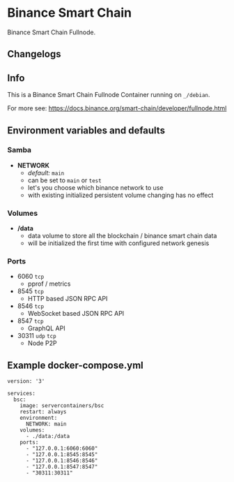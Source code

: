 # Binance Smart Chain

Binance Smart Chain Fullnode.

## Changelogs


## Info

This is a Binance Smart Chain Fullnode Container running on `_/debian`.

For more see: https://docs.binance.org/smart-chain/developer/fullnode.html

## Environment variables and defaults

### Samba

*  __NETWORK__
    * _default:_ `main`
    * can be set to `main` or `test`
    * let's you choose which binance network to use
    * with existing initialized persistent volume changing has no effect

### Volumes

* __/data__
    * data volume to store all the blockchain / binance smart chain data
    * will be initialized the first time with configured network genesis

### Ports

* 6060 `tcp`
    * pprof / metrics
* 8545 `tcp`
    * HTTP based JSON RPC API
* 8546 `tcp`
    * WebSocket based JSON RPC API
* 8547 `tcp`
    * GraphQL API
* 30311 `udp` `tcp`
    * Node P2P

## Example docker-compose.yml

```
version: '3'
 
services:
  bsc:
    image: servercontainers/bsc
    restart: always
    environment:
      NETWORK: main
    volumes:
      - ./data:/data
    ports:
      - "127.0.0.1:6060:6060"
      - "127.0.0.1:8545:8545"
      - "127.0.0.1:8546:8546"
      - "127.0.0.1:8547:8547"
      - "30311:30311"
```
